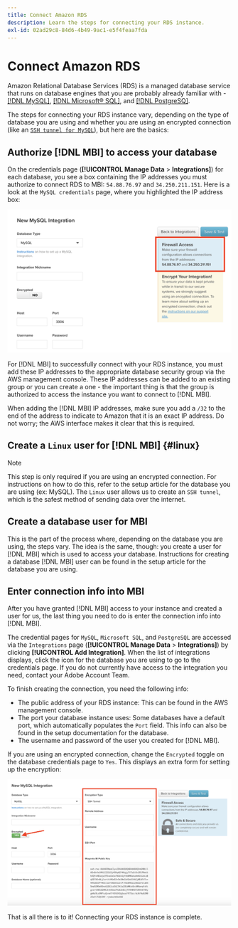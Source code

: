 ```yaml
---
title: Connect Amazon RDS
description: Learn the steps for connecting your RDS instance.
exl-id: 02ad29c8-84d6-4b49-9ac1-e5f4feaa7fda
---
```

# Connect Amazon RDS

Amazon Relational Database Services (RDS) is a managed database service that runs on database engines that you are probably already familiar with - [[!DNL MySQL]](../integrations/mysql-via-a-direct-connection.md), [[!DNL Microsoft&reg; SQL]](../integrations/microsoft-sql-server.md), and [[!DNL PostgreSQ]](../integrations/postgresql.md).

The steps for connecting your RDS instance vary, depending on the type of database you are using and whether you are using an encrypted connection (like an [`SSH tunnel for MySQL`](../integrations/mysql-via-ssh-tunnel.md)), but here are the basics:

## Authorize [!DNL MBI] to access your database

On the credentials page (**[!UICONTROL Manage Data** > **Integrations]**) for each database, you see a box containing the IP addresses you must authorize to connect RDS to MBI: `54.88.76.97` and `34.250.211.151`. Here is a look at the `MySQL credentials` page, where you highlighted the IP address box:

![](../../../assets/RDS_IP.png)

For [!DNL MBI] to successfully connect with your RDS instance, you must add these IP addresses to the appropriate database security group via the AWS management console. These IP addresses can be added to an existing group or you can create a one - the important thing is that the group is authorized to access the instance you want to connect to [!DNL MBI].

When adding the [!DNL MBI] IP addresses, make sure you add a `/32` to the end of the address to indicate to Amazon that it is an exact IP address. Do not worry; the AWS interface makes it clear that this is required.

## Create a `Linux` user for [!DNL MBI] {#linux}

>[!NOTE]
>
>This step is only required if you are using an encrypted connection. For instructions on how to do this, refer to the setup article for the database you are using (ex: MySQL). The `Linux` user allows us to create an `SSH tunnel`, which is the safest method of sending data over the internet.

## Create a database user for MBI

This is the part of the process where, depending on the database you are using, the steps vary. The idea is the same, though: you create a user for [!DNL MBI] which is used to access your database. Instructions for creating a database [!DNL MBI] user can be found in the setup article for the database you are using.

## Enter connection info into MBI

After you have granted [!DNL MBI] access to your instance and created a user for us, the last thing you need to do is enter the connection info into [!DNL MBI].

The credential pages for `MySQL`, `Microsoft SQL`, and `PostgreSQL` are accessed via the `Integrations` page (**[!UICONTROL Manage Data** > **Integrations]**) by clicking **[!UICONTROL Add Integration]**. When the list of integrations displays, click the icon for the database you are using to go to the credentials page. If you do not currently have access to the integration you need, contact your Adobe Account Team.

To finish creating the connection, you need the following info:

*  The public address of your RDS instance: This can be found in the AWS management console.
*  The port your database instance uses: Some databases have a default port, which automatically populates the `Port` field. This info can also be found in the setup documentation for the database.
*  The username and password of the user you created for [!DNL MBI].

If you are using an encrypted connection, change the `Encrypted` toggle on the database credentials page to `Yes`. This displays an extra form for setting up the encryption:

![](../../../assets/sql-integration-encrypted-yes.png)

That is all there is to it! Connecting your RDS instance is complete.

